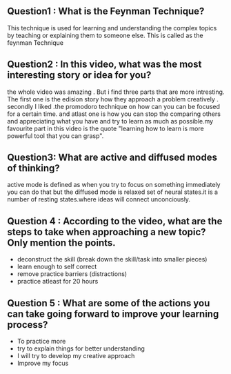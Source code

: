 ## Question1 : What is the Feynman Technique? 

This technique is  used for learning and understanding the complex topics by teaching or explaining them to someone else. This is called as the feynman Technique

## Question2 : In this video, what was the most interesting story or idea for you?

the whole  video was amazing . But i find three parts that are more intresting. The first one is the edision story how they approach a problem creatively . secondly I liked .the promodoro technique on how can you can be focused for a certain time. and atlast one is how you can stop the comparing others and appreciating what you have and try to learn as much as possible.my favourite part in this video is the quote "learning how to learn is more powerful tool that you can grasp".

## Question3:  What are active and diffused modes of thinking?

active mode is defined as when you try to focus on something immediately you can do that but the diffused mode is relaxed set of neural states.it is a number of resting states.where ideas will connect unconciously.

## Question 4 : According to the video, what are the steps to take when approaching a new topic? Only mention the points.

- deconstruct the skill (break down the skill/task into smaller pieces)
- learn enough to self correct
- remove practice barriers (distractions)
- practice atleast for 20 hours

## Question 5 : What are some of the actions you can take going forward to improve your learning process?

- To practice more
- try to explain things for better understanding
- I will try to develop my creative approach
- Improve my focus 

   
